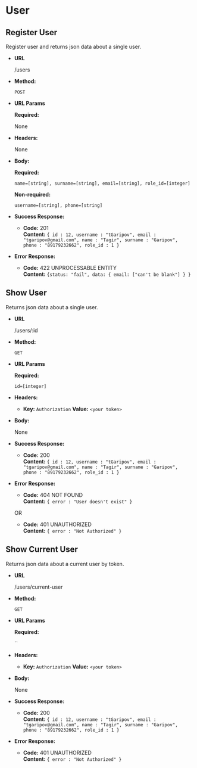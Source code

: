 # User

**Register User**
----
  Register user and returns json data about a single user.

* **URL**

  /users

* **Method:**

  `POST`
  
*  **URL Params**

   **Required:**
 
   None

* **Headers:**

  None
  
* **Body:**

  **Required:**
 
   `name=[string], surname=[string], email=[string], role_id=[integer]`
   
   **Non-required:**
   
   `username=[string], phone=[string]`
   
* **Success Response:**

  * **Code:** 201 <br />
    **Content:** `{ id : 12, username : "tGaripov", email : "tgaripov@gmail.com", name : "Tagir", surname : "Garipov", phone : "89179232662", role_id : 1 }`
 
* **Error Response:**

  * **Code:** 422 UNPROCESSABLE ENTITY <br />
    **Content:** `{status: "fail", data: { email: ["can't be blank"] } }`
 
**Show User**
----
  Returns json data about a single user.

* **URL**

  /users/:id

* **Method:**

  `GET`
  
*  **URL Params**

   **Required:**
 
   `id=[integer]`

* **Headers:**

  * **Key:** `Authorization`
    **Value:** `<your token>`

* **Body:**

  None

* **Success Response:**

  * **Code:** 200 <br />
    **Content:** `{ id : 12, username : "tGaripov", email : "tgaripov@gmail.com", name : "Tagir", surname : "Garipov", phone : "89179232662", role_id : 1 }`
 
* **Error Response:**

  * **Code:** 404 NOT FOUND <br />
    **Content:** `{ error : "User doesn't exist" }`

  OR

  * **Code:** 401 UNAUTHORIZED <br />
    **Content:** `{ error : "Not Authorized" }` 
 
**Show Current User**
----
  Returns json data about a current user by token.

* **URL**

  /users/current-user

* **Method:**

  `GET`
  
*  **URL Params**

   **Required:**
 
   ``

* **Headers:**

  * **Key:** `Authorization`
    **Value:** `<your token>`

* **Body:**

  None

* **Success Response:**

  * **Code:** 200 <br />
    **Content:** `{ id : 12, username : "tGaripov", email : "tgaripov@gmail.com", name : "Tagir", surname : "Garipov", phone : "89179232662", role_id : 1 }`
 
* **Error Response:**

  * **Code:** 401 UNAUTHORIZED <br />
    **Content:** `{ error : "Not Authorized" }`

